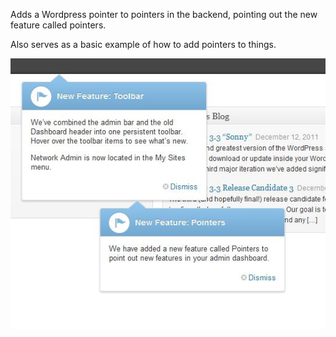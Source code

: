 Adds a Wordpress pointer to pointers in the backend, pointing out the new feature called pointers.

Also serves as a basic example of how to add pointers to things.

![Pointer Pointers in action](https://github.com/Tarendai/WP-Pointer-Pointers/raw/master/pointers.jpg)